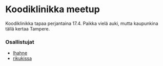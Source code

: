 # Koodiklinikka meetup

Koodiklinikka tapaa perjantaina 17.4. Paikka vielä auki, mutta kaupunkina tällä kertaa Tampere.

### Osallistujat
* [lhahne](https://github.com/lhahne)
* [rikukissa](https://github.com/rikukissa)
